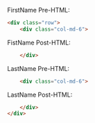 FirstName Pre-HTML:
```HTML
<div class="row">
    <div class="col-md-6">
```

FistName Post-HTML:
```HTML
    </div>
```

LastName Pre-HTML:
```HTML
    <div class="col-md-6">
```

LastName Post-HTML:
```HTML
    </div>
</div>
```